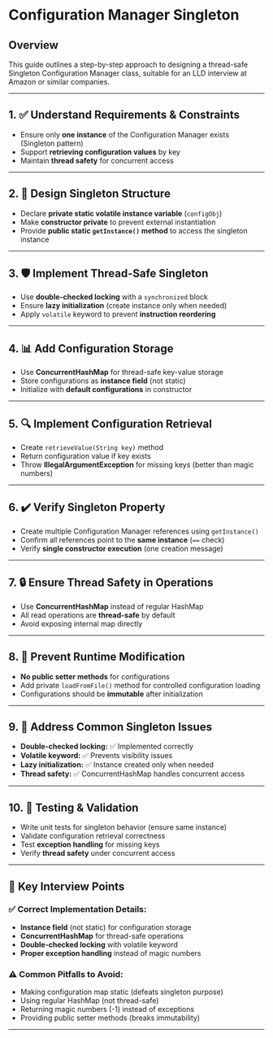 # Configuration Manager Singleton

## Overview  
This guide outlines a step-by-step approach to designing a thread-safe Singleton Configuration Manager class, suitable for an LLD interview at Amazon or similar companies.

---

## 1. ✅ Understand Requirements & Constraints  
- Ensure only **one instance** of the Configuration Manager exists (Singleton pattern)  
- Support **retrieving configuration values** by key  
- Maintain **thread safety** for concurrent access  

---

## 2. 🔧 Design Singleton Structure  
- Declare **private static volatile instance variable** (`configObj`)  
- Make **constructor private** to prevent external instantiation  
- Provide **public static `getInstance()` method** to access the singleton instance  

---

## 3. 🛡️ Implement Thread-Safe Singleton  
- Use **double-checked locking** with a `synchronized` block  
- Ensure **lazy initialization** (create instance only when needed)  
- Apply `volatile` keyword to prevent **instruction reordering**  

---

## 4. 📊 Add Configuration Storage  
- Use **ConcurrentHashMap** for thread-safe key-value storage  
- Store configurations as **instance field** (not static)  
- Initialize with **default configurations** in constructor  

---

## 5. 🔍 Implement Configuration Retrieval  
- Create `retrieveValue(String key)` method  
- Return configuration value if key exists  
- Throw **IllegalArgumentException** for missing keys (better than magic numbers)  

---

## 6. ✔️ Verify Singleton Property  
- Create multiple Configuration Manager references using `getInstance()`  
- Confirm all references point to the **same instance** (`==` check)  
- Verify **single constructor execution** (one creation message)  

---

## 7. 🔒 Ensure Thread Safety in Operations  
- Use **ConcurrentHashMap** instead of regular HashMap  
- All read operations are **thread-safe** by default  
- Avoid exposing internal map directly  

---

## 8. 🚫 Prevent Runtime Modification
- **No public setter methods** for configurations  
- Add private `loadFromFile()` method for controlled configuration loading  
- Configurations should be **immutable** after initialization  

---

## 9. 🎯 Address Common Singleton Issues  
- **Double-checked locking:** ✅ Implemented correctly  
- **Volatile keyword:** ✅ Prevents visibility issues  
- **Lazy initialization:** ✅ Instance created only when needed  
- **Thread safety:** ✅ ConcurrentHashMap handles concurrent access  

---

## 10. 🧪 Testing & Validation  
- Write unit tests for singleton behavior (ensure same instance)  
- Validate configuration retrieval correctness  
- Test **exception handling** for missing keys  
- Verify **thread safety** under concurrent access  

---

## 🔑 Key Interview Points  

### ✅ **Correct Implementation Details:**
- **Instance field** (not static) for configuration storage  
- **ConcurrentHashMap** for thread-safe operations  
- **Double-checked locking** with volatile keyword  
- **Proper exception handling** instead of magic numbers  

### ⚠️ **Common Pitfalls to Avoid:**
- Making configuration map static (defeats singleton purpose)  
- Using regular HashMap (not thread-safe)  
- Returning magic numbers (-1) instead of exceptions  
- Providing public setter methods (breaks immutability)  

---
